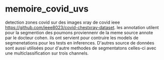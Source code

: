 # memoire_covid_uvs
detection zones covid sur des images xray de covid ieee https://github.com/ieee8023/covid-chestxray-dataset.
les annotation utilent pour la segmention des poumons proviennenr de la meme source annote par le docteur cohen. ils ont servient pour contruire les models de segmenetations pour les tests en inferences. 
D'autres source de données sont aussi utilisées pour d'autre methodes de segmentatons celles-ci avec une multiclassification sur trois channels.
